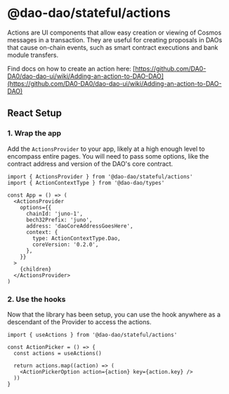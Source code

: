 # @dao-dao/stateful/actions

Actions are UI components that allow easy creation or viewing of Cosmos messages
in a transaction. They are useful for creating proposals in DAOs that cause
on-chain events, such as smart contract executions and bank module transfers.

Find docs on how to create an action here:
[https://github.com/DA0-DA0/dao-dao-ui/wiki/Adding-an-action-to-DAO-DAO](https://github.com/DA0-DA0/dao-dao-ui/wiki/Adding-an-action-to-DAO-DAO)

## React Setup

### **1. Wrap the app**

Add the `ActionsProvider` to your app, likely at a high enough level to
encompass entire pages. You will need to pass some options, like the contract
address and version of the DAO's core contract.

```tsx
import { ActionsProvider } from '@dao-dao/stateful/actions'
import { ActionContextType } from '@dao-dao/types'

const App = () => (
  <ActionsProvider
    options={{
      chainId: 'juno-1',
      bech32Prefix: 'juno',
      address: 'daoCoreAddressGoesHere',
      context: {
        type: ActionContextType.Dao,
        coreVersion: '0.2.0',
      },
    }}
  >
    {children}
  </ActionsProvider>
)
```

### **2. Use the hooks**

Now that the library has been setup, you can use the hook anywhere as a
descendant of the Provider to access the actions.

```tsx
import { useActions } from '@dao-dao/stateful/actions'

const ActionPicker = () => {
  const actions = useActions()

  return actions.map((action) => (
    <ActionPickerOption action={action} key={action.key} />
  ))
}
```
